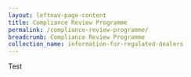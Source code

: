 ```yaml
---
layout: leftnav-page-content
title: Compliance Review Programme
permalink: /compliance-review-programme/
breadcrumb: Compliance Review Programme
collection_name: information-for-regulated-dealers
---
```


Test
